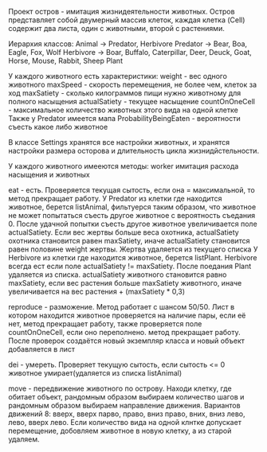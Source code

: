 Проект остров - имитация жизнидеятельности животных.
Остров представляет собой двумерный массив клеток, каждая  клетка (Cell) содержит два листа, один с животными, второй с растениями.

Иерархия классов: Animal -> Predator, Herbivore
Predator -> Bear, Boa, Eagle, Fox, Wolf
Herbivore -> Boar, Buffalo, Caterpillar, Deer, Deuck, Goat, Horse, Mouse, Rabbit, Sheep
Plant

У каждого животного есть характеристики:
weight - вес одного животного
maxSpeed - скорость перемещения, не более чем, клеток за ход
maxSatiety - сколько килограммов пищи нужно животному для полного насыщения
actualSatiety - текущее насыщение
countOnOneCell - максимальное количество животных этого вида на одной клетке
Также у Predator имеется мапа ProbabilityBeingEaten - вероятности съесть какое либо животное 

В классе Settings хранятся все настройки животных, и хранятся настройки размера осторова и длительность цикла жизнидйстельности.

У каждого животного имееются методы:
worker имитация расхода насыщения и животных

eat - есть. Проверяется текущая сытость, если она = максимальной, то метод прекращает работу.
У Predator из клетки где находится животное, берется listAnimal, фильтуерся таким образом, что животное не может попытаться съесть другое животное с вероятность съедания 0.
После удачной попытки съесть другое животное увеличивается поле actualSatiety. Если вес жертвы больше веса охотника, actualSatiety охотника становится равен maxSatiety, иначе actualSatiety
становится равен половине weight жертвы. Жертва удаляется из текущего списка
У Herbivore из клетки где находится животное, берется listPlant. Herbivore всегда ест если поле actualSatiety != maxSatiety. После поедания Plant удаляется из списка. 
actualSatiety животного становится равно maxSatiety, если вес растения больше maxSatiety животного, иначе увеличивается на вес растения + (maxSatiety * 0,3)

reproduce - разможение. Метод работает с шансом 50/50. Лист в котором находится животное проверяется на наличие пары, если её нет, метод прекращает работу, 
также проверяется поле  countOnOneCell, если оно переполнено. метод прекращает работу. После проверок создаётся новый экземпляр класса и новый объект добавляется в лист

dei - умереть. Проверяет текущую сытость, если сытость <= 0 животное умирает(удаляется из списка listAnimal)

move - передвижение животного по острову. Находи клетку, где обитает объект, рандомным образом выбираем количество шагов и рандомным образом выбираем направление 
движения. Вариантов движений 8: вверх, вверх парво, право, вниз право, вних, вниз лево, лево, вверх лево. Если количество вида на одной клнтке допускает перемещение, добовляем животное в новую клетку, а из старой удаляем.

